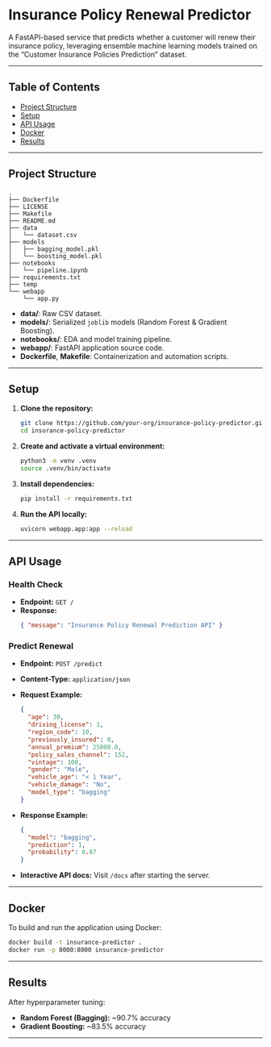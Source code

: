 # Insurance Policy Renewal Predictor

A FastAPI-based service that predicts whether a customer will renew their insurance policy, leveraging ensemble machine learning models trained on the “Customer Insurance Policies Prediction” dataset.

---

## Table of Contents

- [Project Structure](#project-structure)
- [Setup](#setup)
- [API Usage](#api-usage)
- [Docker](#docker)
- [Results](#results)

---

## Project Structure

```
.
├── Dockerfile
├── LICENSE
├── Makefile
├── README.md
├── data
│   └── dataset.csv
├── models
│   ├── bagging_model.pkl
│   └── boosting_model.pkl
├── notebooks
│   └── pipeline.ipynb
├── requirements.txt
├── temp
└── webapp
    └── app.py
```

- **data/**: Raw CSV dataset.
- **models/**: Serialized `joblib` models (Random Forest & Gradient Boosting).
- **notebooks/**: EDA and model training pipeline.
- **webapp/**: FastAPI application source code.
- **Dockerfile**, **Makefile**: Containerization and automation scripts.

---

## Setup

1. **Clone the repository:**
   ```bash
   git clone https://github.com/your-org/insurance-policy-predictor.git
   cd insurance-policy-predictor
   ```

2. **Create and activate a virtual environment:**
   ```bash
   python3 -m venv .venv
   source .venv/bin/activate
   ```

3. **Install dependencies:**
   ```bash
   pip install -r requirements.txt
   ```

4. **Run the API locally:**
   ```bash
   uvicorn webapp.app:app --reload
   ```

---

## API Usage

### Health Check

- **Endpoint:** `GET /`
- **Response:**
  ```json
  { "message": "Insurance Policy Renewal Prediction API" }
  ```

### Predict Renewal

- **Endpoint:** `POST /predict`
- **Content-Type:** `application/json`
- **Request Example:**
  ```json
  {
    "age": 30,
    "driving_license": 1,
    "region_code": 10,
    "previously_insured": 0,
    "annual_premium": 25000.0,
    "policy_sales_channel": 152,
    "vintage": 100,
    "gender": "Male",
    "vehicle_age": "< 1 Year",
    "vehicle_damage": "No",
    "model_type": "bagging"
  }
  ```
- **Response Example:**
  ```json
  {
    "model": "bagging",
    "prediction": 1,
    "probability": 0.87
  }
  ```

- **Interactive API docs:** Visit `/docs` after starting the server.

---

## Docker

To build and run the application using Docker:

```bash
docker build -t insurance-predictor .
docker run -p 8000:8000 insurance-predictor
```

---

## Results

After hyperparameter tuning:
- **Random Forest (Bagging):** ~90.7% accuracy
- **Gradient Boosting:** ~83.5% accuracy

---

